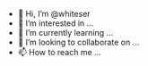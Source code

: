 - 👋 Hi, I’m @whiteser
- 👀 I’m interested in ...
- 🌱 I’m currently learning ...
- 💞️ I’m looking to collaborate on ...
- 📫 How to reach me ...

<!---
whiteser/whiteser is a ✨ special ✨ repository because its `README.md` (this file) appears on your GitHub profile.
You can click the Preview link to take a look at your changes.
--->
